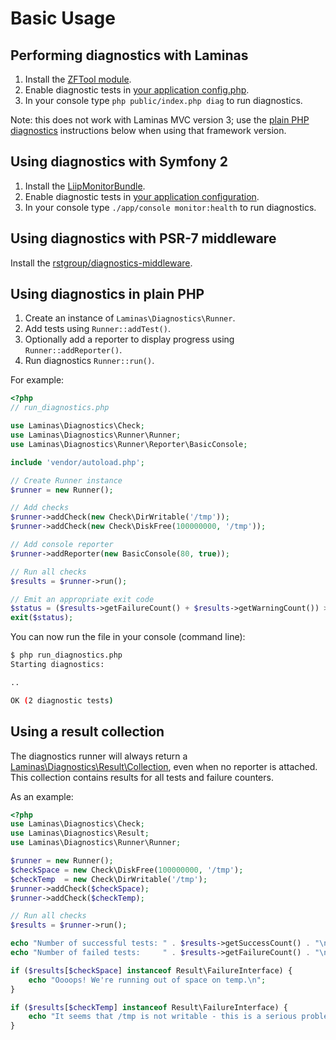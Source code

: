 # Basic Usage

## Performing diagnostics with Laminas

1. Install the [ZFTool module](https://github.com/zendframework/ZFTool).
2. Enable diagnostic tests in [your application config.php](https://github.com/zendframework/ZFTool/blob/master/docs/DIAGNOSTICS.md).
3. In your console type `php public/index.php diag` to run diagnostics.

Note: this does not work with Laminas MVC version 3; use the [plain PHP
diagnostics](#using-diagnostics-in-plain-php) instructions below when using that
framework version.

## Using diagnostics with Symfony 2

1. Install the [LiipMonitorBundle](https://github.com/liip/LiipMonitorBundle).
2. Enable diagnostic tests in [your application configuration](https://github.com/liip/LiipMonitorBundle/blob/master/README.md).
3. In your console type `./app/console monitor:health` to run diagnostics.

## Using diagnostics with PSR-7 middleware

Install the [rstgroup/diagnostics-middleware](https://github.com/rstgroup/diagnostics-middleware).

## Using diagnostics in plain PHP

1. Create an instance of `Laminas\Diagnostics\Runner`.
2. Add tests using `Runner::addTest()`.
3. Optionally add a reporter to display progress using `Runner::addReporter()`.
4. Run diagnostics `Runner::run()`.

For example:

```php
<?php
// run_diagnostics.php

use Laminas\Diagnostics\Check;
use Laminas\Diagnostics\Runner\Runner;
use Laminas\Diagnostics\Runner\Reporter\BasicConsole;

include 'vendor/autoload.php';

// Create Runner instance
$runner = new Runner();

// Add checks
$runner->addCheck(new Check\DirWritable('/tmp'));
$runner->addCheck(new Check\DiskFree(100000000, '/tmp'));

// Add console reporter
$runner->addReporter(new BasicConsole(80, true));

// Run all checks
$results = $runner->run();

// Emit an appropriate exit code
$status = ($results->getFailureCount() + $results->getWarningCount()) > 0 ? 1 : 0;
exit($status);
```

You can now run the file in your console (command line):

```bash
$ php run_diagnostics.php
Starting diagnostics:

..

OK (2 diagnostic tests)
```

## Using a result collection

The diagnostics runner will always return a
[Laminas\Diagnostics\Result\Collection](https://github.com/laminas/laminas-diagnostics/src/Result/Collection.php),
even when no reporter is attached. This collection contains results for all
tests and failure counters.

As an example:

```php
<?php
use Laminas\Diagnostics\Check;
use Laminas\Diagnostics\Result;
use Laminas\Diagnostics\Runner\Runner;

$runner = new Runner();
$checkSpace = new Check\DiskFree(100000000, '/tmp');
$checkTemp  = new Check\DirWritable('/tmp');
$runner->addCheck($checkSpace);
$runner->addCheck($checkTemp);

// Run all checks
$results = $runner->run();

echo "Number of successful tests: " . $results->getSuccessCount() . "\n";
echo "Number of failed tests:     " . $results->getFailureCount() . "\n";

if ($results[$checkSpace] instanceof Result\FailureInterface) {
    echo "Oooops! We're running out of space on temp.\n";
}

if ($results[$checkTemp] instanceof Result\FailureInterface) {
    echo "It seems that /tmp is not writable - this is a serious problem!\n";
}
```
